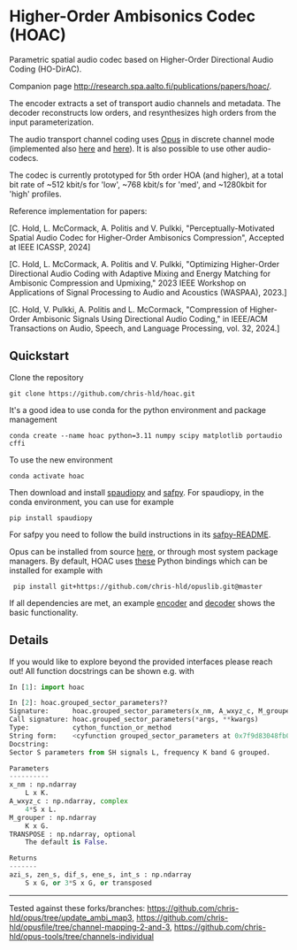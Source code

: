 # Higher-Order Ambisonics Codec (HOAC)

Parametric spatial audio codec based on Higher-Order Directional Audio Coding (HO-DirAC).

Companion page http://research.spa.aalto.fi/publications/papers/hoac/.

The encoder extracts a set of transport audio channels and metadata.
The decoder reconstructs low orders, and resynthesizes high orders from the input parameterization.

The audio transport channel coding uses [Opus](https://github.com/xiph/opus) in discrete channel mode (implemented also [here](https://github.com/xiph/opus-tools/pull/80) and [here](https://github.com/xiph/opusfile/pull/45)). It is also possible to use other audio-codecs.

The codec is currently prototyped for 5th order HOA (and higher), at a total bit rate of ~512 kbit/s for 'low', ~768 kbit/s for 'med', and ~1280kbit for 'high' profiles.

Reference implementation for papers:

[C. Hold, L. McCormack, A. Politis and V. Pulkki, "Perceptually-Motivated Spatial Audio Codec for Higher-Order Ambisonics Compression", Accepted at IEEE ICASSP, 2024]

[C. Hold, L. McCormack, A. Politis and V. Pulkki, "Optimizing Higher-Order Directional Audio Coding with Adaptive Mixing and Energy Matching for Ambisonic Compression and Upmixing," 2023 IEEE Workshop on Applications of Signal Processing to Audio and Acoustics (WASPAA), 2023.]

[C. Hold, V. Pulkki, A. Politis and L. McCormack, "Compression of Higher-Order Ambisonic Signals Using Directional Audio Coding," in IEEE/ACM Transactions on Audio, Speech, and Language Processing, vol. 32, 2024.]


## Quickstart
Clone the repository
```
git clone https://github.com/chris-hld/hoac.git
```
It's a good idea to use conda for the python environment and package management
```
conda create --name hoac python=3.11 numpy scipy matplotlib portaudio cffi
```
To use the new environment
```
conda activate hoac
```
Then download and install [spaudiopy](https://github.com/chris-hld/spaudiopy) and [safpy](https://github.com/chris-hld/SAFpy).
For spaudiopy, in the conda environment, you can use for example
```
pip install spaudiopy
```
For safpy you need to follow the build instructions in its [safpy-README](https://github.com/chris-hld/SAFpy).

Opus can be installed from source [here](https://github.com/xiph/opus), or through most system package managers.
By default, HOAC uses [these](https://github.com/chris-hld/opuslib) Python bindings which can be installed for example with
```
 pip install git+https://github.com/chris-hld/opuslib.git@master
```

If all dependencies are met, an example [encoder](https://github.com/chris-hld/hoac/blob/main/hoac_encoder.py) and [decoder](https://github.com/chris-hld/hoac/blob/main/hoac_decoder.py) shows the basic functionality.

## Details
If you would like to explore beyond the provided interfaces please reach out!
All function docstrings can be shown e.g. with
```python
In [1]: import hoac

In [2]: hoac.grouped_sector_parameters??
Signature:      hoac.grouped_sector_parameters(x_nm, A_wxyz_c, M_grouper, TRANSPOSE=False)
Call signature: hoac.grouped_sector_parameters(*args, **kwargs)
Type:           cython_function_or_method
String form:    <cyfunction grouped_sector_parameters at 0x7f9d83048fb0>
Docstring:     
Sector S parameters from SH signals L, frequency K band G grouped.

Parameters
----------
x_nm : np.ndarray
    L x K.
A_wxyz_c : np.ndarray, complex
    4*S x L.
M_grouper : np.ndarray
    K x G.
TRANSPOSE : np.ndarray, optional
    The default is False.

Returns
-------
azi_s, zen_s, dif_s, ene_s, int_s : np.ndarray
    S x G, or 3*S x G, or transposed

```

---
Tested against these forks/branches: https://github.com/chris-hld/opus/tree/update_ambi_map3, https://github.com/chris-hld/opusfile/tree/channel-mapping-2-and-3, https://github.com/chris-hld/opus-tools/tree/channels-individual

